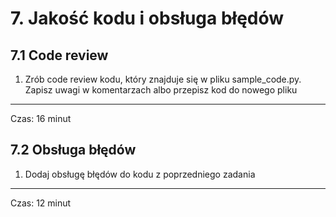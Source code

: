 # 7. Jakość kodu i obsługa błędów
## 7.1 Code review
1. Zrób code review kodu, który znajduje się w pliku sample_code.py. Zapisz uwagi w komentarzach albo przepisz kod do nowego pliku

---
Czas: 16 minut


## 7.2 Obsługa błędów
1. Dodaj obsługę błędów do kodu z poprzedniego zadania

---
Czas: 12 minut